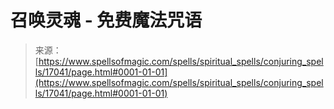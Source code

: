 <!--yml

category: 未分类

date: 2024-06-12 18:57:53

-->

# 召唤灵魂 - 免费魔法咒语

> 来源：[https://www.spellsofmagic.com/spells/spiritual_spells/conjuring_spells/17041/page.html#0001-01-01](https://www.spellsofmagic.com/spells/spiritual_spells/conjuring_spells/17041/page.html#0001-01-01)
